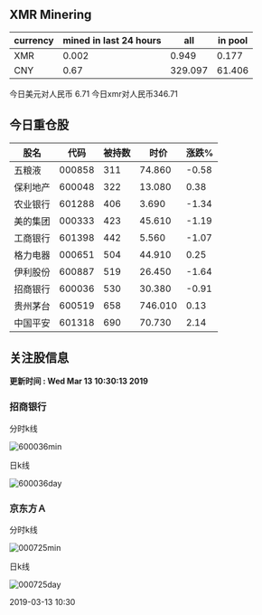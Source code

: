## XMR Minering

|currency|mined in last 24 hours|all|in pool|
|---|---|---|---|
|XMR|0.002|0.949|0.177|
|CNY|0.67|329.097|61.406|

今日美元对人民币 6.71	今日xmr对人民币346.71


## 今日重仓股 

|股名|代码|被持数|时价|涨跌%|
|---|---|---|---|---|
|五粮液|000858|311|74.860|-0.58|
|保利地产|600048|322|13.080|0.38|
|农业银行|601288|406|3.690|-1.34|
|美的集团|000333|423|45.610|-1.19|
|工商银行|601398|442|5.560|-1.07|
|格力电器|000651|504|44.910|0.25|
|伊利股份|600887|519|26.450|-1.64|
|招商银行|600036|530|30.380|-0.91|
|贵州茅台|600519|658|746.010|0.13|
|中国平安|601318|690|70.730|2.14|

## 关注股信息
**更新时间 : Wed Mar 13 10:30:13 2019**
### 招商银行 
分时k线

![600036min](http://image.sinajs.cn/newchart/min/n/sh600036.gif)

日k线

![600036day](http://image.sinajs.cn/newchart/daily/n/sh600036.gif)

### 京东方Ａ 
分时k线

![000725min](http://image.sinajs.cn/newchart/min/n/sz000725.gif)

日k线

![000725day](http://image.sinajs.cn/newchart/daily/n/sz000725.gif)

2019-03-13 10:30